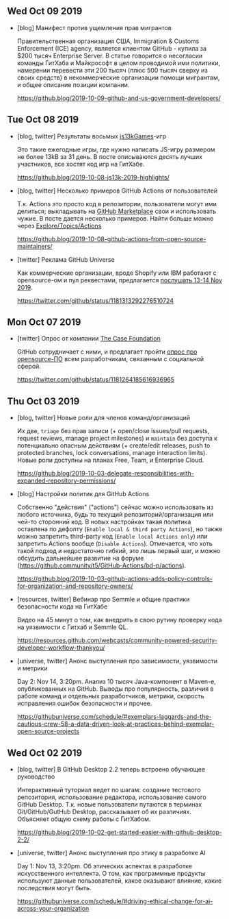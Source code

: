 ## Wed Oct 09 2019

- [blog] Манифест против ущемления прав мигрантов

  Правительственная организация США, Immigration & Customs Enforcement (ICE) agency, является клиентом GitHub - купила за $200 тысяч Enterprise Server. В статье говорится о несогласии команды ГитХаба и Майкрософт в целом проводимой ими политики, намерении перевести эти 200 тысяч (плюс 500 тысяч сверху из своих средств) в некоммерческие организации помощи мигрантам, и общее описание позиции компании.

  <https://github.blog/2019-10-09-github-and-us-government-developers/>

## Tue Oct 08 2019

- [blog, twitter] Результаты восьмых [js13kGames](https://js13kgames.com)-игр

  Это такие ежегодные игры, где нужно написать JS-игру размером не более 13kB за 31 день. В посте описываются десять лучших участников, все хостят код игр на ГитХабе.

  <https://github.blog/2019-10-08-js13k-2019-highlights/>

- [blog, twitter] Несколько примеров GitHub Actions от пользователей

  Т.к. Actions это просто код в репозитории, пользователи могут ими делиться; выкладывать на [GitHub Marketplace](https://github.com/marketplace?type=actions) свои и использовать чужие. В посте дается несколько примеров. Найти больше можно через [Explore/Topics/Actions](https://github.com/topics/actions)

  <https://github.blog/2019-10-08-github-actions-from-open-source-maintainers/>

- [twitter] Реклама GitHub Universe

  Как коммерческие организации, вроде Shopify или IBM работают с opensource-ом и пул реквестами, предлагается [послушать 13-14 Nov 2019](https://githubuniverse.com/schedule/).

  <https://twitter.com/github/status/1181313292276510724>

## Mon Oct 07 2019

- [twitter] Опрос от компании [The Case Foundation](https://casefoundation.org)

  GitHub сотрудничает с ними, и предлагает пройти [опрос про opensource-ПО](https://www.surveymonkey.com/r/JRY5HWN?organization_name=github) всем разработчикам, связанным с социальной сферой.

  <https://twitter.com/github/status/1181264185616936965>

## Thu Oct 03 2019

- [blog, twitter] Новые роли для членов команд/организаций

  Их две, `triage` без прав записи (+ open/close issues/pull requests, request reviews, manage project milestones) и `maintain` без доступа к потенциально опасным действиям (+ create/edit releases, push to protected branches, lock conversations, manage interaction limits). Новые роли доступны на планах Free, Team, и Enterprise Cloud.

  <https://github.blog/2019-10-03-delegate-responsibilities-with-expanded-repository-permissions/>

- [blog] Настройки политик для GitHub Actions

  Собственно "действия" ("actions") сейчас можно использовать из любого источника, будь то текущий репозиторий/организация или чей-то сторонний код. В новых настройках такая политика оставлена по дефолту (`Enable local & third party Actions`), но также можно запретить third-party код (`Enable local Actions only`) или запретить Actions вообще (`Disable Actions`). Отмечается, что хоть такой подход и недостаточно гибкий, это лишь первый шаг, и можно обсудить дальнейшее развитие на форуме (<https://github.community/t5/GitHub-Actions/bd-p/actions>).

  <https://github.blog/2019-10-03-github-actions-adds-policy-controls-for-organization-and-repository-owners/>

- [resources, twitter] Вебинар про Semmle и общие практики безопасности кода на ГитХабе

  Видео на 45 минут о том, как внедрить в свою рутину проверку кода на уязвимости с Гитхаб и Semmle QL.

  <https://resources.github.com/webcasts/community-powered-security-developer-workflow-thankyou/>

- [universe, twitter] Анонс выступления про зависимости, уязвимости и метрики

  Day 2: Nov 14, 3:20pm. Анализ 10 тысяч Java-компонент в Maven-е, опубликованных на GitHub. Выводы про популярность, различия в работе команд и отдельных разработчиков, метрики, скорость исправления ошибок безопасности и прочее.

  <https://githubuniverse.com/schedule/#exemplars-laggards-and-the-cautious-crew-58-a-data-driven-look-at-practices-behind-exemplar-open-source-projects>

## Wed Oct 02 2019

- [blog, twitter] В GitHub Desktop 2.2 теперь встроено обучающее руководство

  Интерактивный туториал ведет по шагам: создание тестового репозитория, использование редактора, использование самого GitHub Desktop. Т.к. новые пользователи путаются в терминах Git/GitHub/GutHub Desktop, рассказывает об их различиях. Объясняет общую схему работы с ГитХабом.

  <https://github.blog/2019-10-02-get-started-easier-with-github-desktop-2-2/>

- [universe, twitter] Анонс выступления про этику в разработке AI

  Day 1: Nov 13, 3:20pm. Об этических аспектах в разработке искусственного интеллекта. О том, как программные продукты используют данные пользователей, какое оказывают влияние, какие последствия могут быть.

  <https://githubuniverse.com/schedule/#driving-ethical-change-for-ai-across-your-organization>
